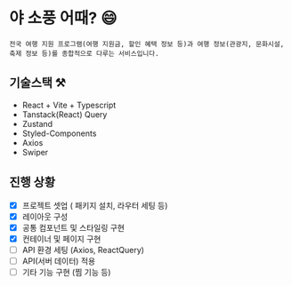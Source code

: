# 야 소풍 어때? 😄

`전국 여행 지원 프로그램(여행 지원금, 할인 혜택 정보 등)과 여행 정보(관광지, 문화시설, 축제 정보 등)를 종합적으로 다루는 서비스입니다.`

## 기술스택 ⚒️

- React + Vite + Typescript
- Tanstack(React) Query
- Zustand
- Styled-Components
- Axios
- Swiper

## 진행 상황

- [x] 프로젝트 셋업 ( 패키지 설치, 라우터 세팅 등)
- [x] 레이아웃 구성
- [x] 공통 컴포넌트 및 스타일링 구현
- [x] 컨테이너 및 페이지 구현
- [ ] API 환경 세팅 (Axios, ReactQuery)
- [ ] API(서버 데이터) 적용
- [ ] 기타 기능 구현 (찜 기능 등)
